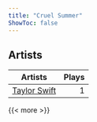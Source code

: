 ```yaml
---
title: "Cruel Summer"
ShowToc: false
---
```


## Artists
Artists | Plays 
----- | -----: 
[Taylor Swift](/artists/taylor-swift-33221) | 1

{{< more >}}
